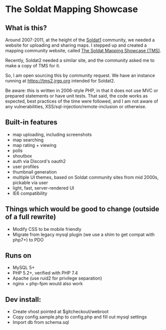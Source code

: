 # The Soldat Mapping Showcase

## What is this?

Around 2007-2011, at the height of the [Soldat1](https://soldat.pl) community, we needed a website for uploading and sharing maps. I stepped up and created a mapping community website, called [The Soldat Mapping Showcase (TMS)](https://tms.jrgp.org).

Recently, Soldat2 needed a similar site, and the community asked me to make a copy of TMS for it.

So, I am open sourcing this by community request. We have an instance running at https://tms2.jrgp.org intended for Soldat2.

Be aware: this is written in 2006-style PHP, in that it does not use MVC or prepared statements or have unit tests. That said, the code works as expected, best practices of the time were followed, and I am not aware of any vulnerabilities, XSS/sql-injection/remote-inclusion or otherwise.

## Built-in features

- map uploading, including screenshots
- map searching
- map rating + viewing
- polls
- shoutbox
- auth via Discord's oauth2
- user profiles
- thumbnail generation
- multiple UI themes, based on Soldat community sites from mid 2000s, pickable via user
- light, fast, server-rendered UI
- IE6 compatibility

## Things which would be good to change (outside of a full rewrite)

- Modify CSS to be mobile friendly 
- Migrate from legacy mysql plugin (we use a shim to get compat with php7+) to PDO

## Runs on

- MySQL 5+
- PHP 5.2+, verified with PHP 7.4
- Apache (use ruid2 for privilege separation)
- nginx + php-fpm would also work

## Dev install:

- Create vhost pointed at $gitcheckout/webroot
- Copy config.sample.php to config.php and fill out mysql settings
- Import db from schema.sql 
